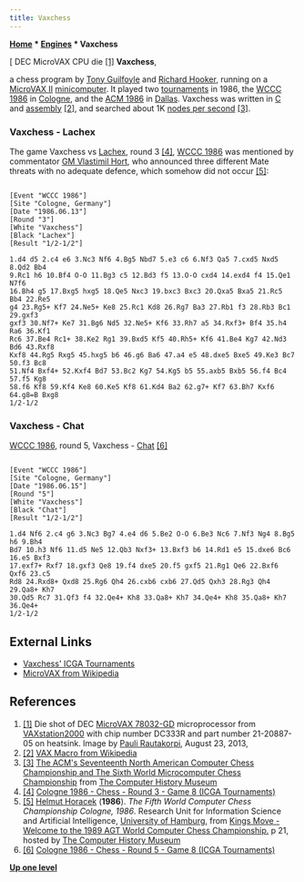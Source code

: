 ```yaml
---
title: Vaxchess
---
```

**[Home](Home "Home") \* [Engines](Engines "Engines") \* Vaxchess**



[ DEC MicroVAX CPU die <a id="cite-note-1" href="#cite-ref-1">[1]</a>
**Vaxchess**,  

a chess program by [Tony Guilfoyle](Tony_Guilfoyle "Tony Guilfoyle") and [Richard Hooker](Richard_Hooker "Richard Hooker"), running on a [MicroVAX II](VAX#MicroVAX "VAX") [minicomputer](https://en.wikipedia.org/wiki/Minicomputers). It played two [tournaments](Tournaments_and_Matches "Tournaments and Matches") in 1986, the [WCCC 1986](WCCC_1986 "WCCC 1986") in [Cologne](https://en.wikipedia.org/wiki/Cologne), and the [ACM 1986](ACM_1986 "ACM 1986") in [Dallas](https://en.wikipedia.org/wiki/Dallas). 
Vaxchess was written in [C](C "C") and [assembly](Assembly "Assembly") <a id="cite-note-2" href="#cite-ref-2">[2]</a>, and searched about 1K [nodes per second](Nodes_per_Second "Nodes per Second") <a id="cite-note-3" href="#cite-ref-3">[3]</a>. 



### Vaxchess - Lachex


The game Vaxchess vs [Lachex](Lachex "Lachex"), round 3 <a id="cite-note-4" href="#cite-ref-4">[4]</a>, [WCCC 1986](WCCC_1986 "WCCC 1986") was mentioned by commentator [GM Vlastimil Hort](https://en.wikipedia.org/wiki/Vlastimil_Hort), who announced three different Mate threats with no adequate defence, which somehow did not occur <a id="cite-note-5" href="#cite-ref-5">[5]</a>:




```

[Event "WCCC 1986"]
[Site "Cologne, Germany"]
[Date "1986.06.13"]
[Round "3"]
[White "Vaxchess"]
[Black "Lachex"]
[Result "1/2-1/2"]

1.d4 d5 2.c4 e6 3.Nc3 Nf6 4.Bg5 Nbd7 5.e3 c6 6.Nf3 Qa5 7.cxd5 Nxd5 8.Qd2 Bb4
9.Rc1 h6 10.Bf4 O-O 11.Bg3 c5 12.Bd3 f5 13.O-O cxd4 14.exd4 f4 15.Qe1 N7f6 
16.Bh4 g5 17.Bxg5 hxg5 18.Qe5 Nxc3 19.bxc3 Bxc3 20.Qxa5 Bxa5 21.Rc5 Bb4 22.Re5 
g4 23.Rg5+ Kf7 24.Ne5+ Ke8 25.Rc1 Kd8 26.Rg7 Ba3 27.Rb1 f3 28.Rb3 Bc1 29.gxf3 
gxf3 30.Nf7+ Ke7 31.Bg6 Nd5 32.Ne5+ Kf6 33.Rh7 a5 34.Rxf3+ Bf4 35.h4 Ra6 36.Kf1
Rc6 37.Be4 Rc1+ 38.Ke2 Rg1 39.Bxd5 Kf5 40.Rh5+ Kf6 41.Be4 Kg7 42.Nd3 Bd6 43.Rxf8 
Kxf8 44.Rg5 Rxg5 45.hxg5 b6 46.g6 Ba6 47.a4 e5 48.dxe5 Bxe5 49.Ke3 Bc7 50.f3 Bc8 
51.Nf4 Bxf4+ 52.Kxf4 Bd7 53.Bc2 Kg7 54.Kg5 b5 55.axb5 Bxb5 56.f4 Bc4 57.f5 Kg8 
58.f6 Kf8 59.Kf4 Ke8 60.Ke5 Kf8 61.Kd4 Ba2 62.g7+ Kf7 63.Bh7 Kxf6 64.g8=B Bxg8
1/2-1/2

```

### Vaxchess - Chat


[WCCC 1986](WCCC_1986 "WCCC 1986"), round 5, Vaxchess - [Chat](Chat "Chat") <a id="cite-note-6" href="#cite-ref-6">[6]</a>




```

[Event "WCCC 1986"]
[Site "Cologne, Germany"]
[Date "1986.06.15"]
[Round "5"]
[White "Vaxchess"]
[Black "Chat"]
[Result "1/2-1/2"]

1.d4 Nf6 2.c4 g6 3.Nc3 Bg7 4.e4 d6 5.Be2 O-O 6.Be3 Nc6 7.Nf3 Ng4 8.Bg5 h6 9.Bh4 
Bd7 10.h3 Nf6 11.d5 Ne5 12.Qb3 Nxf3+ 13.Bxf3 b6 14.Rd1 e5 15.dxe6 Bc6 16.e5 Bxf3 
17.exf7+ Rxf7 18.gxf3 Qe8 19.f4 dxe5 20.f5 gxf5 21.Rg1 Qe6 22.Bxf6 Qxf6 23.c5 
Rd8 24.Rxd8+ Qxd8 25.Rg6 Qh4 26.cxb6 cxb6 27.Qd5 Qxh3 28.Rg3 Qh4 29.Qa8+ Kh7 
30.Qd5 Rc7 31.Qf3 f4 32.Qe4+ Kh8 33.Qa8+ Kh7 34.Qe4+ Kh8 35.Qa8+ Kh7 36.Qe4+ 
1/2-1/2 

```

## External Links


* [Vaxchess' ICGA Tournaments](https://www.game-ai-forum.org/icga-tournaments/program.php?id=407)
* [MicroVAX from Wikipedia](https://en.wikipedia.org/wiki/MicroVAX)


## References


1. <a id="cite-ref-1" href="#cite-note-1">[1]</a> Die shot of DEC [MicroVAX 78032-GD](https://en.wikipedia.org/wiki/MicroVAX_78032) microprocessor from [VAXstation2000](https://en.wikipedia.org/wiki/VAXstation#VAXstation_2000) with chip number DC333R and part number 21-20887-05 on heatsink. Image by [Pauli Rautakorpi](https://commons.wikimedia.org/wiki/User:Birdman86), August 23, 2013,
2. <a id="cite-ref-2" href="#cite-note-2">[2]</a> [VAX Macro from Wikipedia](https://en.wikipedia.org/wiki/VAX_Macro)
3. <a id="cite-ref-3" href="#cite-note-3">[3]</a> [The ACM's Seventeenth North American Computer Chess Championship and The Sixth World Microcomputer Chess Championship](http://www.computerhistory.org/chess/full_record.php?iid=doc-431614f6ca4a7) from [The Computer History Museum](The_Computer_History_Museum "The Computer History Museum")
4. <a id="cite-ref-4" href="#cite-note-4">[4]</a> [Cologne 1986 - Chess - Round 3 - Game 8 (ICGA Tournaments)](https://www.game-ai-forum.org/icga-tournaments/round.php?tournament=62&round=3&id=8)
5. <a id="cite-ref-5" href="#cite-note-5">[5]</a> [Helmut Horacek](Helmut_Horacek "Helmut Horacek") (**1986**). *The Fifth World Computer Chess Championship Cologne, 1986*. Research Unit for Information Science and Artificial Intelligence, [University of Hamburg](University_of_Hamburg "University of Hamburg"), from [Kings Move - Welcome to the 1989 AGT World Computer Chess Championship.](https://www.computerhistory.org/chess/doc-434fea055cbb3/) p 21, hosted by [The Computer History Museum](The_Computer_History_Museum "The Computer History Museum")
6. <a id="cite-ref-6" href="#cite-note-6">[6]</a> [Cologne 1986 - Chess - Round 5 - Game 8 (ICGA Tournaments)](https://www.game-ai-forum.org/icga-tournaments/round.php?tournament=62&round=5&id=8)

**[Up one level](Engines "Engines")**







 
